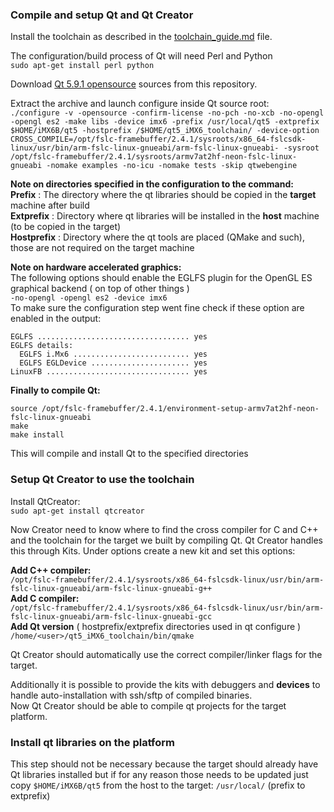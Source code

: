 ### Compile and setup Qt and Qt Creator
  
Install the toolchain as described in the [toolchain_guide.md](toolchain_guide.md) file. 
  
The configuration/build process of Qt will need Perl and Python  
```sudo apt-get install perl python```  
  
Download [Qt 5.9.1 opensource](tools/qt-everywhere-opensource-src-5.9.1.tar.xz) sources from this repository.   
  
Extract the archive and launch configure inside Qt source root:  
```./configure -v -opensource -confirm-license -no-pch -no-xcb -no-opengl -opengl es2 -make libs -device imx6 -prefix /usr/local/qt5 -extprefix $HOME/iMX6B/qt5 -hostprefix /$HOME/qt5_iMX6_toolchain/ -device-option CROSS_COMPILE=/opt/fslc-framebuffer/2.4.1/sysroots/x86_64-fslcsdk-linux/usr/bin/arm-fslc-linux-gnueabi/arm-fslc-linux-gnueabi- -sysroot /opt/fslc-framebuffer/2.4.1/sysroots/armv7at2hf-neon-fslc-linux-gnueabi -nomake examples -no-icu -nomake tests -skip qtwebengine```  

**Note on directories specified in the configuration to the command:**  
**Prefix** : The directory where the qt libraries should be copied in the **target** machine after build  
**Extprefix** : Directory where qt libraries will be installed in the **host** machine (to be copied in the target)  
**Hostprefix** : Directory where the qt tools are placed (QMake and such), those are not required on the target machine  
  
**Note on hardware accelerated graphics:**  
The following options should enable the EGLFS plugin for the OpenGL ES graphical backend ( on top of other things )  
```-no-opengl -opengl es2 -device imx6```  
To make sure the configuration step went fine check if these option are enabled in the output:  
```
EGLFS .................................. yes
EGLFS details:
  EGLFS i.Mx6 .......................... yes
  EGLFS EGLDevice ...................... yes
LinuxFB ................................ yes
```

**Finally to compile  Qt:**  
```
source /opt/fslc-framebuffer/2.4.1/environment-setup-armv7at2hf-neon-fslc-linux-gnueabi
make
make install
```
This will compile and install Qt to the specified directories  


### Setup Qt Creator to use the toolchain
Install QtCreator:  
```sudo apt-get install qtcreator```  

Now Creator need to know where to find the cross compiler for C and C++ and the toolchain for the target we built by compiling Qt. Qt Creator handles this through Kits. Under options create a new kit and set this options:  
  
**Add C++ compiler:**   
```/opt/fslc-framebuffer/2.4.1/sysroots/x86_64-fslcsdk-linux/usr/bin/arm-fslc-linux-gnueabi/arm-fslc-linux-gnueabi-g++```  
**Add C compiler:**   
```/opt/fslc-framebuffer/2.4.1/sysroots/x86_64-fslcsdk-linux/usr/bin/arm-fslc-linux-gnueabi/arm-fslc-linux-gnueabi-gcc```  
**Add Qt version** ( hostprefix/extprefix directories used in qt configure )  
```/home/<user>/qt5_iMX6_toolchain/bin/qmake```  
  
Qt Creator should automatically use the correct compiler/linker flags for the target.  
  
Additionally it is possible to provide the kits with debuggers and **devices** to handle auto-installation with ssh/sftp of compiled binaries.  
Now Qt Creator should be able to compile qt projects for the target platform.  

### Install qt libraries on the platform
This step should not be necessary because the target should already have Qt libraries installed but if for any reason those needs to be updated just copy ```$HOME/iMX6B/qt5``` from the host to the target: ```/usr/local/``` (prefix to extprefix)  














